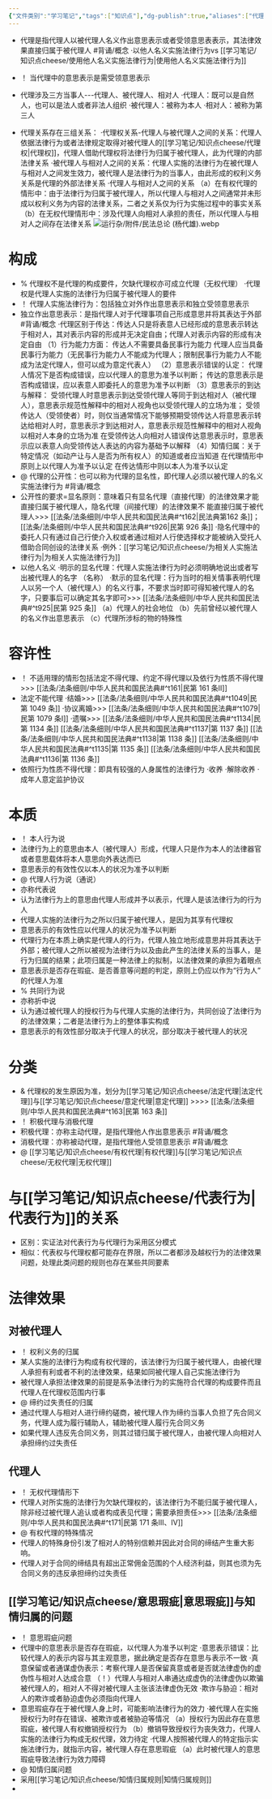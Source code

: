 ```yaml
---
{"文件类别":"学习笔记","tags":["知识点"],"dg-publish":true,"aliases":["代理行为"],"permalink":"/学习笔记/知识点cheese/代理/","dgPassFrontmatter":true,"created":"2024-07-30T16:24:28.984+08:00","updated":"2024-09-30T11:33:30.609+08:00"}
---
```


- 代理是指代理人以被代理人名义作出意思表示或者受领意思表表示，其法律效果直接归属于被代理人 #背诵/概念 
·以他人名义实施法律行为vs [[学习笔记/知识点cheese/使用他人名义实施法律行为\|使用他人名义实施法律行为]]

- ！ 当代理中的意思表示是需受领意思表示
- 代理涉及三方当事人---代理人、被代理人、相对人
·代理人：既可以是自然人，也可以是法人或者非法人组织
·被代理人：被称为本人
·相对人：被称为第三人
- 代理关系存在三组关系：
·代理权关系-代理人与被代理人之间的关系：代理人依据法律行为或者法律规定取得对被代理人的[[学习笔记/知识点cheese/代理权\|代理权]]，代理人借助代理权将法律行为归属于被代理人，此为代理的内部法律关系
·被代理人与相对人之间的关系：代理人实施的法律行为在被代理人与相对人之间发生效力，被代理人是法律行为的当事人，由此形成的权利义务关系是代理的外部法律关系
·代理人与相对人之间的关系
（a）在有权代理的情形中：由于法律行为归属于被代理人，所以代理人与相对人之间通常并未形成以权利义务为内容的法律关系，二者之关系仅为行为实施过程中的事实关系
（b）在无权代理情形中：涉及代理人向相对人承担的责任，所以代理人与相对人之间存在法律关系
![运行杂/附件/民法总论 (杨代雄).webp](/img/user/%E8%BF%90%E8%A1%8C%E6%9D%82/%E9%99%84%E4%BB%B6/%E6%B0%91%E6%B3%95%E6%80%BB%E8%AE%BA%20(%E6%9D%A8%E4%BB%A3%E9%9B%84).webp)

# 构成
- % 代理权不是代理的构成要件，欠缺代理权亦可成立代理（无权代理）
·代理权是代理人实施的法律行为归属于被代理人的要件
- ！ 代理人实施法律行为：包括独立对外作出意思表示和独立受领意思表示
- 独立作出意思表示：是指代理人对于代理事项自己形成意思并将其表达于外部 #背诵/概念 
·代理区别于传达：传达人只是将表意人已经形成的意思表示转达于相对人，其对表示内容的形成并无决定自由；代理人对表示内容的形成有决定自由
（1）行为能力方面：
传达人不需要具备民事行为能力
代理人应当具备民事行为能力（无民事行为能力人不能成为代理人；限制民事行为能力人不能成为法定代理人，但可以成为意定代表人）
（2）意思表示错误的认定：
代理人情况下是否构成错误，应以代理人的意思为准予以判断；
传达的意思表示是否构成错误，应以表意人即委托人的意思为准予以判断
（3）意思表示的到达与解释：
受领代理人时意思表示到达受领代理人等同于到达相对人（被代理人），意思表示规范性解释中的相对人视角也以受领代理人的立场为准；
受领传达人（受领使者）时，则仅当通常情况下能够预期受领传达人将意思表示转达给相对人时，意思表示才到达相对人，意思表示规范性解释中的相对人视角以相对人本身的立场为准
在受领传达人向相对人错误传达意思表示时，意思表示应以表意人向受领传达人表达的内容为基础予以解释
（4）知情归属：关于特定情况（如动产让与人是否为所有权人）的知道或者应当知道
在代理情形中原则上以代理人为准予以认定
在传达情形中则以本人为准予以认定
- @ 代理的公开性：也可以称为代理的显名性，即代理人必须以被代理人的名义实施法律行为 #背诵/概念 
- 公开性的要求=显名原则：意味着只有显名代理（直接代理）的法律效果才能直接归属于被代理人，隐名代理（间接代理）的法律效果不 能直接归属于被代理人>>> [[法条/法条细则/中华人民共和国民法典#^t162\|民法典第162 条]]；[[法条/法条细则/中华人民共和国民法典#^t926\|民第 926 条]]
·隐名代理中的委托人只有通过自己行使介入权或者通过相对人行使选择权才能被纳入受托人借助合同创设的法律关系
·例外：[[学习笔记/知识点cheese/为相关人实施法律行为\|为相关人实施法律行为]]
- 以他人名义
·明示的显名代理：代理人实施法律行为时必须明确地说出或者写出被代理人的名字 （名称）
·默示的显名代理：行为当时的相关情事表明代理人以另一个人（被代理人）的名义行事，不要求当时即可得知被代理人的名字，只要事后可以确定其名字即可>>> [[法条/法条细则/中华人民共和国民法典#^t925\|民第 925 条]]
（a）代理人的社会地位
（b）先前曾经以被代理人的名义作出意思表示
（c）代理所涉标的物的特殊性

# 容许性
- ！ 不适用理的情形包括法定不得代理、约定不得代理以及依行为性质不得代理>>> [[法条/法条细则/中华人民共和国民法典#^t161\|民第 161 条Ⅱ]]
- 法定不能代理
·结婚>>> [[法条/法条细则/中华人民共和国民法典#^t1049\|民第 1049 条]]
·协议离婚>>> [[法条/法条细则/中华人民共和国民法典#^t1079\|民第 1079 条Ⅰ]]
·遗嘱>>> [[法条/法条细则/中华人民共和国民法典#^t1134\|民第 1134 条]] [[法条/法条细则/中华人民共和国民法典#^t1137\|第 1137 条]] [[法条/法条细则/中华人民共和国民法典#^t1138\|第 1138 条]] [[法条/法条细则/中华人民共和国民法典#^t1135\|第 1135 条]] [[法条/法条细则/中华人民共和国民法典#^t1136\|第 1136 条]]
- 依照行为性质不得代理：即具有较强的人身属性的法律行为
·收养
·解除收养
·成年人意定监护协议

# 本质
- ！ 本人行为说
- 法律行为上的意思由本人（被代理人）形成，代理人只是作为本人的法律器官或者意思载体将本人意思向外表达而已
- 意思表示的有效性仅以本人的状况为准予以判断
- @ 代理人行为说（通说）
- 亦称代表说
- 认为法律行为上的意思由代理人形成并予以表示，代理人是该法律行为的行为人
- 代理人实施的法律行为之所以归属于被代理人，是因为其享有代理权
- 意思表示的有效性应以代理人的状况为准予以判断
- 代理行为在本质上确实是代理人的行为，代理人独立地形成意思并将其表达于外部；被代理人之所以被视为法律行为以及由此产生的法律关系的当事人，是行为归属的结果；此项归属是⼀种法律上的拟制，以法律效果的承担为着眼点
- 意思表示是否存在瑕疵、是否善意等问题的判定，原则上仍应以作为“行为人” 的代理人为准
- % 共同行为说
- 亦称折中说
- 认为通过被代理人的授权行为与代理人实施的法律行为，共同创设了法律行为的法律效果；二者是法律行为上的整体事实构成
- 意思表示的有效性部分取决于代理人的状况，部分取决于被代理人的状况

# 分类

- & 代理权的发生原因为准，划分为[[学习笔记/知识点cheese/法定代理\|法定代理]]与[[学习笔记/知识点cheese/意定代理\|意定代理]] >>>> [[法条/法条细则/中华人民共和国民法典#^t163\|民第 163 条]]
- ！ 积极代理与消极代理
- 积极代理：亦称主动代理，是指代理他人作出意思表示 #背诵/概念 
- 消极代理：亦称被动代理，是指代理他人受领意思表示 #背诵/概念 
- @ [[学习笔记/知识点cheese/有权代理\|有权代理]]与[[学习笔记/知识点cheese/无权代理\|无权代理]]
# 与[[学习笔记/知识点cheese/代表行为\|代表行为]]的关系
- 区别：实证法对代表行为与代理行为采用区分模式
- 相似：代表权与代理权都可能存在界限，所以二者都涉及越权行为的法律效果问题，处理此类问题的规则也存在某些共同要素
# 法律效果
## 对被代理人
- ！ 权利义务的归属
- 某人实施的法律行为构成有权代理的，该法律行为归属于被代理人，由被代理人承担有利或者不利的法律效果，结果如同被代理人自己实施法律行为
- 被代理人承担法律效果的前提是系争法律行为的实施符合代理的构成要件而且代理人在代理权范围内行事
- @ 缔约过失责任的归属
- 通过代理人与相对人进行缔约磋商，被代理人作为缔约当事人负担了先合同义务，代理人成为履行辅助人，辅助被代理人履行先合同义务
- 如果代理人违反先合同义务，则其过错归属于被代理人，由被代理人向相对人承担缔约过失责任
## 代理人
- ！ 无权代理情形下
- 代理人对所实施的法律行为欠缺代理权的，该法律行为不能归属于被代理人，除非经过被代理人追认或者构成表见代理；需要承担责任>>> [[法条/法条细则/中华人民共和国民法典#^t171\|民第 171 条Ⅲ、Ⅳ]]
- @ 有权代理的特殊情况
- 代理人的特殊身份引发了相对人的特别信赖并因此对合同的缔结产生重大影响。
- 代理人对于合同的缔结具有超出正常佣金范围的个人经济利益，则其也须为先合同义务的违反承担缔约过失责任
## [[学习笔记/知识点cheese/意思瑕疵\|意思瑕疵]]与知情归属的问题
- ！ 意思瑕疵问题
- 代理中的意思表示是否存在瑕疵，以代理人为准予以判定
·意思表示错误：比较代理人的表示内容与其主观意思，据此确定是否存在意思与表示不一致
·真意保留或者通谋虚伪表示：考察代理人是否保留真意或者是否就法律虚伪的虚伪性与相对人达成合意
（！）代理人与相对人串通达成虚伪的法律虚伪以欺骗被代理人的，相对人不得对被代理人主张该法律虚伪无效
·欺诈与胁迫：相对人的欺诈或者胁迫虚伪必须指向代理人
- 意思瑕疵存在于被代理人身上时，可能影响法律行为的效力
·被代理人在实施授权行为时存在错误、被欺诈或者被胁迫等情况
（a）授权行为因此存在意思瑕疵，被代理人有权撤销授权行为
（b）撤销导致授权行为丧失效力，代理人实施的法律行为构成无权代理，效力待定
·代理人按照被代理人的特定指示实施法律行为，就指示内容，被代理人存在意思瑕疵
（a）此时被代理人的意思瑕疵导致法律行为效力障碍
- @ 知情归属问题
- 采用[[学习笔记/知识点cheese/知情归属规则\|知情归属规则]]
- 